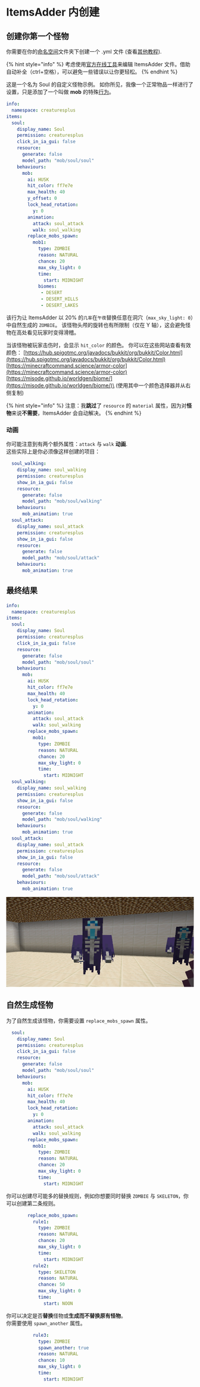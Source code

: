 # ItemsAdder 内创建

## 创建你第一个怪物

你需要在你的[命名空间](../../beginners/basic-concepts/namespace.md)文件夹下创建一个 .yml 文件 \(查看[其他教程](../../beginners/creating-your-namespace.md)\).

{% hint style="info" %}
考虑使用[官方在线工具](../../../../files-editor.md)来编辑 ItemsAdder 文件。借助自动补全（ctrl+空格），可以避免一些错误以让你更轻松。
{% endhint %}

这是一个名为 Soul 的自定义怪物示例。
如你所见，我像一个正常物品一样进行了设置，只是添加了一个叫做 **mob** 的特殊[行为](../item-properties/behaviours.md)。

```yaml
info:
  namespace: creaturesplus
items:
  soul:
    display_name: Soul
    permission: creaturesplus
    click_in_ia_gui: false
    resource:
      generate: false
      model_path: "mob/soul/soul"
    behaviours:
      mob:
        ai: HUSK
        hit_color: ff7e7e
        max_health: 40
        y_offset: 0
        lock_head_rotation:
          y: 0
        animation:
          attack: soul_attack
          walk: soul_walking
        replace_mobs_spawn:
          mob1:
            type: ZOMBIE
            reason: NATURAL
            chance: 20
            max_sky_light: 0
            time:
              start: MIDNIGHT
            biomes:
             - DESERT
             - DESERT_HILLS
             - DESERT_LAKES
```

该行为让 ItemsAdder 以 20% 的`几率`在`午夜`替换任意在洞穴（`max_sky_light: 0`）中自然生成的 `ZOMBIE`。
该怪物头颅的旋转也有所限制（仅在 Y 轴），这会避免怪物在高处看见玩家时变得滑稽。

当该怪物被玩家击伤时，会显示 `hit_color` 的颜色。
你可以在这些网站查看有效颜色：
[https://hub.spigotmc.org/javadocs/bukkit/org/bukkit/Color.html](https://hub.spigotmc.org/javadocs/bukkit/org/bukkit/Color.html)  
[https://minecraftcommand.science/armor-color](https://minecraftcommand.science/armor-color)  
[https://misode.github.io/worldgen/biome/](https://misode.github.io/worldgen/biome/)\
\(使用其中一个颜色选择器并从右侧复制\)

{% hint style="info" %}
注意：我**跳过**了 `resource` 的 `material` 属性，因为对**怪物**来说**不需要**，ItemsAdder 会自动解决。
{% endhint %}

### 动画

你可能注意到有两个额外属性：`attack` 与 `walk` **动画**.  
这些实际上是你必须像这样创建的项目：

```yaml
  soul_walking:
    display_name: soul_walking
    permission: creaturesplus
    show_in_ia_gui: false
    resource:
      generate: false
      model_path: "mob/soul/walking"
    behaviours:
      mob_animation: true
  soul_attack:
    display_name: soul_attack
    permission: creaturesplus
    show_in_ia_gui: false
    resource:
      generate: false
      model_path: "mob/soul/attack"
    behaviours:
      mob_animation: true
```

## 最终结果

```yaml
info:
  namespace: creaturesplus
items:
  soul:
    display_name: Soul
    permission: creaturesplus
    click_in_ia_gui: false
    resource:
      generate: false
      model_path: "mob/soul/soul"
    behaviours:
      mob:
        ai: HUSK
        hit_color: ff7e7e
        max_health: 40
        lock_head_rotation:
          y: 0
        animation:
          attack: soul_attack
          walk: soul_walking
        replace_mobs_spawn:
          mob1:
            type: ZOMBIE
            reason: NATURAL
            chance: 20
            max_sky_light: 0
            time:
              start: MIDNIGHT
  soul_walking:
    display_name: soul_walking
    permission: creaturesplus
    show_in_ia_gui: false
    resource:
      generate: false
      model_path: "mob/soul/walking"
    behaviours:
      mob_animation: true
  soul_attack:
    display_name: soul_attack
    permission: creaturesplus
    show_in_ia_gui: false
    resource:
      generate: false
      model_path: "mob/soul/attack"
    behaviours:
      mob_animation: true
```

![](../../../../.gitbook/assets/image%20%2816%29.png)

## 自然生成怪物

为了自然生成该怪物，你需要设置 `replace_mobs_spawn` 属性。

```yaml
  soul:
    display_name: Soul
    permission: creaturesplus
    click_in_ia_gui: false
    resource:
      generate: false
      model_path: "mob/soul/soul"
    behaviours:
      mob:
        ai: HUSK
        hit_color: ff7e7e
        max_health: 40
        lock_head_rotation:
          y: 0
        animation:
          attack: soul_attack
          walk: soul_walking
        replace_mobs_spawn:
          mob1:
            type: ZOMBIE
            reason: NATURAL
            chance: 20
            max_sky_light: 0
            time:
              start: MIDNIGHT
```

你可以创建尽可能多的替换规则，例如你想要同时替换 `ZOMBIE` 与 `SKELETON`，你可以创建第二条规则。

```yaml
        replace_mobs_spawn:
          rule1:
            type: ZOMBIE
            reason: NATURAL
            chance: 20
            max_sky_light: 0
            time:
              start: MIDNIGHT
          rule2:
            type: SKELETON
            reason: NATURAL
            chance: 50
            max_sky_light: 0
            time:
              start: NOON
```

你可以决定是否**替换**怪物或**生成而不替换原有怪物**。\
你需要使用 `spawn_another` 属性。

```yaml
          rule3:
            type: ZOMBIE
            spawn_another: true
            reason: NATURAL
            chance: 10
            max_sky_light: 0
            time:
              start: MIDNIGHT
```

